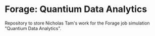 # Forage: Quantium Data Analytics

Repository to store Nicholas Tam's work for the Forage job simulation "Quantium Data Analytics".
